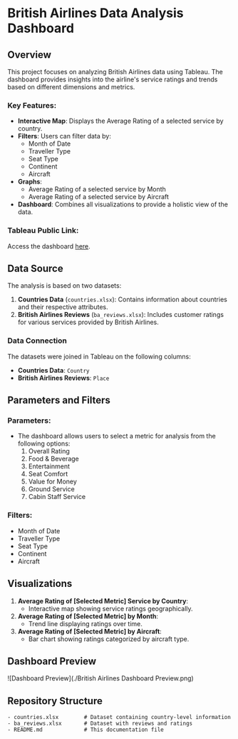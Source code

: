 # British Airlines Data Analysis Dashboard

## Overview
This project focuses on analyzing British Airlines data using Tableau. The dashboard provides insights into the airline's service ratings and trends based on different dimensions and metrics.

### Key Features:
- **Interactive Map**: Displays the Average Rating of a selected service by country.
- **Filters**: Users can filter data by:
  - Month of Date
  - Traveller Type
  - Seat Type
  - Continent
  - Aircraft
- **Graphs**:
  - Average Rating of a selected service by Month
  - Average Rating of a selected service by Aircraft
- **Dashboard**: Combines all visualizations to provide a holistic view of the data.

### Tableau Public Link:
Access the dashboard [here](https://public.tableau.com/views/BritishAirlinesAnalysis/Dashboard1?:language=en-US&:sid=&:redirect=auth&:display_count=n&:origin=viz_share_link).

## Data Source
The analysis is based on two datasets:
1. **Countries Data** (`countries.xlsx`): Contains information about countries and their respective attributes.
2. **British Airlines Reviews** (`ba_reviews.xlsx`): Includes customer ratings for various services provided by British Airlines.

### Data Connection
The datasets were joined in Tableau on the following columns:
- **Countries Data**: `Country`
- **British Airlines Reviews**: `Place`

## Parameters and Filters
### Parameters:
- The dashboard allows users to select a metric for analysis from the following options:
  1. Overall Rating
  2. Food & Beverage
  3. Entertainment
  4. Seat Comfort
  5. Value for Money
  6. Ground Service
  7. Cabin Staff Service

### Filters:
- Month of Date
- Traveller Type
- Seat Type
- Continent
- Aircraft

## Visualizations
1. **Average Rating of [Selected Metric] Service by Country**:
   - Interactive map showing service ratings geographically.
2. **Average Rating of [Selected Metric] by Month**:
   - Trend line displaying ratings over time.
3. **Average Rating of [Selected Metric] by Aircraft**:
   - Bar chart showing ratings categorized by aircraft type.

## Dashboard Preview

![Dashboard Preview](./British Airlines Dashboard Preview.png)


## Repository Structure
```plaintext
- countries.xlsx        # Dataset containing country-level information
- ba_reviews.xlsx       # Dataset with reviews and ratings
- README.md             # This documentation file
